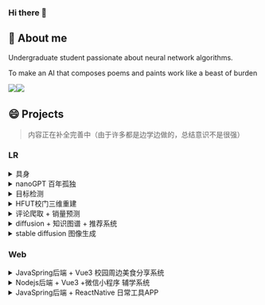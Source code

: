 ### Hi there 👋

## 🤔 About me
Undergraduate student passionate about neural network algorithms.  

To make an AI that composes poems and paints work like a beast of burden

<!-- clone from liyupi -->
<img align="" height="137px" src="https://github-readme-stats.vercel.app/api?username=chaos7857&hide_title=true&hide_border=true&show_icons=true&include_all_commits=true&line_height=21&bg_color=0,EC6C6C,FFD479,FFFC79,73FA79&theme=graywhite" /><img align="" height="137px" src="https://github-readme-stats.vercel.app/api/top-langs/?username=chaos7857&hide_title=true&hide_border=true&layout=compact&bg_color=0,73FA79,73FDFF,D783FF&theme=graywhite&locale=cn" />

<!-- ------------------------------------------------------ -->

## 😄 Projects

> 内容正在补全完善中（由于许多都是边学边做的，总结意识不是很强）

### LR

<details>
<summary>具身</summary>
	<img src="./asset/README/2024-08-28 00-54-02 的屏幕截图.png" style="height:137px"
         alt="仿真"/>
    <img src="./asset/README/Figure_1.png" style="height:137px"
         alt="数据分析"/>
    <img src="./asset/README/Snipaste_2025-07-14_18-28-39.png" style="height:137px"
         alt="真机实验"/>
    <img src="./asset/README/Snipaste_2025-07-14_18-29-14.png" style="height:137px"
         alt="真机实验"/>
    <img src="./asset/README/483542987-7a212aca-8d6d-4c62-b692-e0cabe273b03.gif" style="height:137px"
         alt="真机实验"/>
</details>

<!-- ------------------------------------------------------ -->

<details>
<summary>nanoGPT 百年孤独</summary>
	<img src="./asset/README/image-20250717200527296.png"
         style="height:137px"/>
</details>
<!-- ------------------------------------------------------ -->

<details>
<summary>目标检测</summary>
<img src="./asset/README/labels.jpg"
         style="height:137px"/>
<img src="./asset/README/013.jpg"
         style="height:137px"/>
<img src="./asset/README/193067B0080.jpg"
         style="height:137px"/>
</details>
<!-- ------------------------------------------------------ -->

<details>
<summary>HFUT校门三维重建</summary>
    <div>
        nerf + 3dgs 
    </div>
    <img src="./asset/README/453b1e9ed8e84a32ca3be30ce0524e62.jpeg"
    style="height:137px"/>
    <img src="./asset/README/4f35830cf647a667afa0444420866f63.jpeg"
         style="height:137px"/>
    <img src="./asset/README/002.png"
         style="height:137px"/>
</details>

<!-- ------------------------------------------------------ -->

<details>
<summary>评论爬取 + 销量预测</summary>
	<img src="./asset/README/method-1752487975116-3.png" 
         alt=""
         style="width:45%"/>
    <img src="./asset/README/2.png" alt="" style="width:45%"/>
    <img src="./asset/README/5.png" alt="" style="width:70%"/>
</details>
<!-- ------------------------------------------------------ -->

<details>
<summary>diffusion + 知识图谱 + 推荐系统</summary>
123
</details>
<!-- ------------------------------------------------------ -->

<details>
<summary>stable diffusion 图像生成</summary>
123
</details>

### Web

<details>
<summary>JavaSpring后端 + Vue3 校园周边美食分享系统</summary>
	<img src="./asset/README/image-20250714183654506.png" alt="" style="width:45%"/>
    <img src="./asset/README/image-20250714183738838.png" alt="" style="width:45%"/>
    <img src="./asset/README/image-20250714183815313.png" alt="" style="width:45%"/>
    <img src="./asset/README/image-20250714183847999.png" alt="" style="width:45%"/>
</details>
<!-- ------------------------------------------------------ -->
<details>
<summary>Nodejs后端 + Vue3 +微信小程序 辅学系统</summary>
123
</details>

<!-- ------------------------------------------------------ -->
<details>
<summary>JavaSpring后端 + ReactNative 日常工具APP</summary>
123
</details>